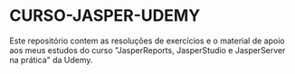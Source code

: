 # CURSO-JASPER-UDEMY
Este repositório contem as resoluções de exercícios e o material de apoio aos meus estudos do curso "JasperReports, JasperStudio e JasperServer na prática" da Udemy.
